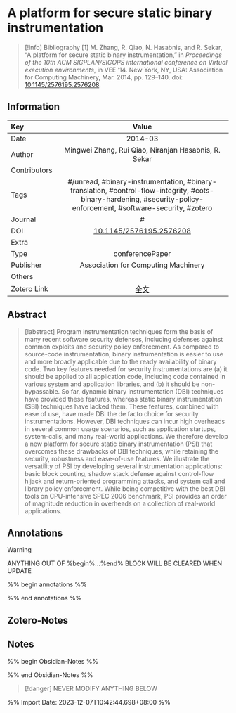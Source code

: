 # A platform for secure static binary instrumentation
> [!info] Bibliography
> [1]  M. Zhang, R. Qiao, N. Hasabnis, and R. Sekar, “A platform for secure static binary instrumentation,” in _Proceedings of the 10th ACM SIGPLAN/SIGOPS international conference on Virtual execution environments_, in VEE ’14. New York, NY, USA: Association for Computing Machinery, Mar. 2014, pp. 129–140. doi: [10.1145/2576195.2576208](https://doi.org/10.1145/2576195.2576208).

## Information

| Key          |                                   Value                                   |
| :----------- | :-----------------------------------------------------------------------: |
| Date         |                                      2014-03  |
| Author       |                         Mingwei Zhang, Rui Qiao, Niranjan Hasabnis, R. Sekar                          |
| Contributors |                                                           |
| Tags         |                           #/unread, #binary-instrumentation, #binary-translation, #control-flow-integrity, #cots-binary-hardening, #security-policy-enforcement, #software-security, #zotero                           |
| Journal      |                            #              |
| DOI          |                            [10.1145/2576195.2576208](https://doi.org/10.1145/2576195.2576208)                             |
| Extra        |                                              |
| Type         |                            conferencePaper                           |
| Publisher    |                               Association for Computing Machinery                               |
| Others       |              |
| Zotero Link  |                             [全文](zotero://select/library/items/2YBZYBPP)                             |

## Abstract
> [!abstract]
> Program instrumentation techniques form the basis of many recent software security defenses, including defenses against common exploits and security policy enforcement. As compared to source-code instrumentation, binary instrumentation is easier to use and more broadly applicable due to the ready availability of binary code. Two key features needed for security instrumentations are (a) it should be applied to all application code, including code contained in various system and application libraries, and (b) it should be non-bypassable. So far, dynamic binary instrumentation (DBI) techniques have provided these features, whereas static binary instrumentation (SBI) techniques have lacked them. These features, combined with ease of use, have made DBI the de facto choice for security instrumentations. However, DBI techniques can incur high overheads in several common usage scenarios, such as application startups, system-calls, and many real-world applications. We therefore develop a new platform for secure static binary instrumentation (PSI) that overcomes these drawbacks of DBI techniques, while retaining the security, robustness and ease-of-use features. We illustrate the versatility of PSI by developing several instrumentation applications: basic block counting, shadow stack defense against control-flow hijack and return-oriented programming attacks, and system call and library policy enforcement. While being competitive with the best DBI tools on CPU-intensive SPEC 2006 benchmark, PSI provides an order of magnitude reduction in overheads on a collection of real-world applications.

## Annotations
> [!warning]
> ANYTHING OUT OF %begin%...%end% BLOCK WILL BE CLEARED WHEN UPDATE

%% begin annotations %%


%% end annotations %%

## Zotero-Notes




## Notes
%% begin Obsidian-Notes %%



%% end Obsidian-Notes %%
> [!danger]
> NEVER MODIFY ANYTHING BELOW

%% Import Date: 2023-12-07T10:42:44.698+08:00 %%
